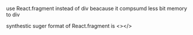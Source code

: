 use React.fragment instead of div beacause it compsumd less bit memory to div

synthestic suger format of React.fragment is <></>